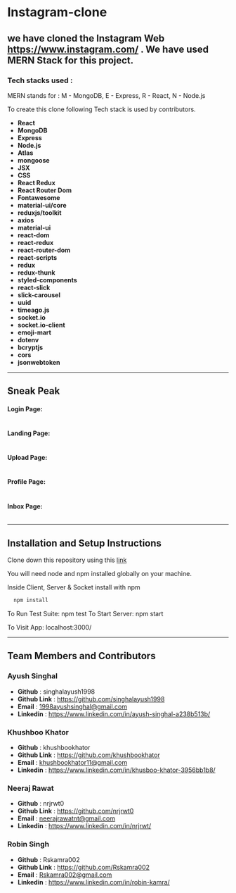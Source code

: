 # Instagram-clone
we have cloned the Instagram Web  https://www.instagram.com/ . We have used MERN Stack for this project.
---
### Tech stacks used :
MERN stands for : M - MongoDB, E - Express, R - React, N - Node.js

To create this clone following Tech stack is used by contributors.

*  **React** 
*  **MongoDB** 
*  **Express** 
*  **Node.js** 
*  **Atlas** 
*  **mongoose** 
*  **JSX** 
*  **CSS** 
*  **React Redux** 
*  **React Router Dom** 
*  **Fontawesome** 
*  **material-ui/core** 
*  **reduxjs/toolkit** 
*  **axios** 
*  **material-ui** 
*  **react-dom** 
*  **react-redux** 
*  **react-router-dom** 
*  **react-scripts** 
*  **redux** 
*  **redux-thunk** 
*  **styled-components** 
*  **react-slick** 
*  **slick-carousel** 
*  **uuid** 
*  **timeago.js** 
*  **socket.io** 
*  **socket.io-client** 
*  **emoji-mart** 
*  **dotenv** 
*  **bcryptjs** 
*  **cors** 
*  **jsonwebtoken** 

<hr/>

## Sneak Peak
#### Login Page:
<img src=""/>

#### Landing Page:
<img src=""/>

#### Upload Page:
<img src=""/>

#### Profile Page:
<img src=""/>

#### Inbox Page:
<img src=""/>

<hr/>

## Installation and Setup Instructions
Clone down this repository using this <a href="https://github.com/khushbookhator/Instagram_clone">link</a>

You will need node and npm installed globally on your machine. 

Inside Client, Server & Socket install with npm


```bash
  npm install
```

To Run Test Suite: npm test To Start Server: npm start

To Visit App: localhost:3000/

<hr/>

## Team Members and Contributors

### Ayush Singhal
- **Github** : singhalayush1998
- **Github Link** : https://github.com/singhalayush1998
- **Email** : 1998ayushsinghal@gmail.com
- **Linkedin** : https://www.linkedin.com/in/ayush-singhal-a238b513b/

### Khushboo Khator
- **Github** : khushbookhator
- **Github Link** : https://github.com/khushbookhator
- **Email** : khushbookhator11@gmail.com
- **Linkedin** : https://www.linkedin.com/in/khusboo-khator-3956bb1b8/

### Neeraj Rawat
- **Github** : nrjrwt0
- **Github Link** : https://github.com/nrjrwt0
- **Email** : neerajrawatnt@gmail.com
- **Linkedin** : https://www.linkedin.com/in/nrjrwt/

### Robin Singh
- **Github** : Rskamra002
- **Github Link** : https://github.com/Rskamra002
- **Email** : Rskamra002@gmail.com
- **Linkedin** : https://www.linkedin.com/in/robin-kamra/
